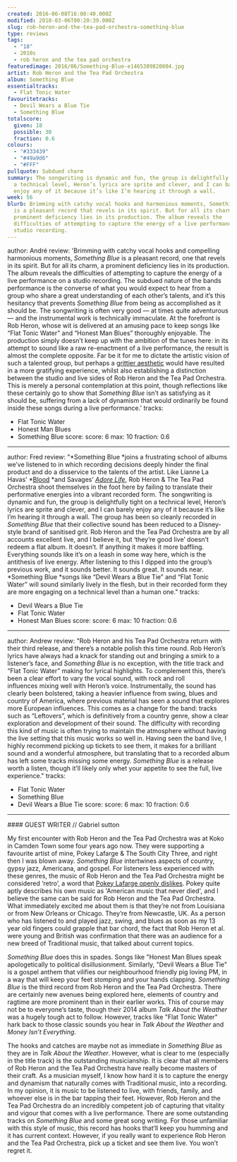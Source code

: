 ```yaml
---
created: 2016-06-08T16:08:40.000Z
modified: 2018-03-06T00:20:39.000Z
slug: rob-heron-and-the-tea-pad-orchestra-something-blue
type: reviews
tags:
  - "18"
  - 2010s
  - rob heron and the tea pad orchestra
featuredimage: 2016/06/Something-Blue-e1465389820804.jpg
artist: Rob Heron and the Tea Pad Orchestra
album: Something Blue
essentialtracks:
  - Flat Tonic Water
favouritetracks:
  - Devil Wears a Blue Tie
  - Something Blue
totalscore:
  given: 18
  possible: 30
  fraction: 0.6
colours:
  - "#333439"
  - "#49a9d6"
  - "#FFF"
pullquote: Subdued charm
summary: The songwriting is dynamic and fun, the group is delightfully tight on
  a technical level, Heron’s lyrics are sprite and clever, and I can barely
  enjoy any of it because it’s like I’m hearing it through a wall.
week: 56
blurb: Brimming with catchy vocal hooks and harmonious moments, Something Blue
  is a pleasant record that revels in its spirit. But for all its charm, a
  prominent deficiency lies in its production. The album reveals the
  difficulties of attempting to capture the energy of a live performance on a
  studio recording.
---
```

author: André
review: 'Brimming with catchy vocal hooks and
  compelling harmonious moments, _Something Blue_ is a pleasant record,
  one that revels in its spirit. But for all its charm, a prominent deficiency
  lies in its production. The album reveals the difficulties of attempting to
  capture the energy of a live performance on a studio recording. The subdued
  nature of the bands performance is the converse of what you would expect to
  hear from a group who share a great understanding of each other’s talents, and
  it’s this hesitancy that prevents _Something Blue_ from being as
  accomplished as it should be. The songwriting is often very good — at times
  quite adventurous — and the instrumental work is technically immaculate. At
  the forefront is Rob Heron, whose wit is delivered at an amusing pace to keep
  songs like “Flat Tonic Water” and “Honest Man Blues” thoroughly enjoyable. The
  production simply doesn’t keep up with the ambition of the tunes here: in its
  attempt to sound like a raw re-enactment of a live performance, the result is
  almost the complete opposite. Far be it for me to dictate the artistic vision
  of such a talented group, but perhaps a [grittier aesthetic](reviews/tom-waits-rain-dogs/)
  would have resulted in a more gratifying experience, whilst also establishing
  a distinction between the studio and live sides of Rob Heron and the Tea Pad Orchestra.
  This is merely a personal contemplation at this point, though reflections like
  these certainly go to show that _Something Blue_ isn’t as satisfying as it
  should be, suffering from a lack of dynamism that would ordinarily be found
  inside these songs during a live performance.'
tracks:
  - Flat Tonic Water
  - ­Honest Man Blues
  - ­­Something Blue
score:
  score: 6
  max: 10
  fraction: 0.6
---
author: Fred
review: "*Something Blue *joins a frustrating school of albums we’ve listened to
  in which recording decisions deeply hinder the final product and do a
  disservice to the talents of the artist. Like Lianne La
  Havas’ *[Blood](<reviews/lianne-la-havas-blood/>) *and
  Savages’ *[Adore Life](<reviews/adore-life/>)*, Rob
  Heron & The Tea Pad Orchestra shoot themselves in the foot here by failing to
  translate their performative energies into a vibrant recorded form. The
  songwriting is dynamic and fun, the group is delightfully tight on a technical
  level, Heron’s lyrics are sprite and clever, and I can barely enjoy any of it
  because it’s like I’m hearing it through a wall. The group has been so cleanly
  recorded in *Something Blue* that their collective sound has been reduced to a
  Disney-style brand of sanitised grit. Rob Heron and the Tea Pad Orchestra are
  by all accounts excellent live, and I believe it, but ‘they’re good live’
  doesn’t redeem a flat album. It doesn’t. If anything it makes it more
  baffling. Everything sounds like it’s on a leash in some way here, which is
  the antithesis of live energy. After listening to this I dipped into the
  group’s previous work, and it sounds better. It sounds great. It sounds near.
  *Something Blue *songs like “Devil Wears a Blue Tie” and “Flat Tonic Water”
  will sound similarly lively in the flesh, but in their recorded form they are
  more engaging on a technical level than a human one."
tracks:
  - Devil Wears a Blue Tie
  - ­Flat Tonic Water
  - ­Honest Man Blues
score:
  score: 6
  max: 10
  fraction: 0.6
---
author: Andrew
review: "Rob Heron and his Tea Pad Orchestra return with their third release,
  and there’s a notable polish this time round. Rob Heron’s lyrics have always
  had a knack for standing out and bringing a smirk to a listener’s face, and
  *Something Blue* is no exception, with the title track and “Flat Tonic Water”
  making for lyrical highlights. To complement this, there’s been a clear effort
  to vary the vocal sound, with rock and roll influences mixing well with
  Heron’s voice. Instrumentally, the sound has clearly been bolstered, taking
  a heavier influence from swing, blues and country of America, where previous
  material has seen a sound that explores more European influences. This comes
  as a change for the band: tracks such as “Leftovers”, which is definitively
  from a country genre, show a clear exploration and development of their sound.
  The difficulty with recording this kind of music is often trying to maintain
  the atmosphere without having the live setting that this music works so well
  in. Having seen the band live, I highly recommend picking up tickets to see
  them, it makes for a brilliant sound and a wonderful atmosphere, but
  translating that to a recorded album has left some tracks missing some energy.
  *Something Blue* is a release worth a listen, though it’ll likely only whet
  your appetite to see the full, live experience."
tracks:
  - Flat Tonic Water
  - ­Something Blue
  - ­Devil Wears a Blue Tie
score:
  score: 6
  max: 10
  fraction: 0.6
---
<div class="review-summary entry-content tracks">
#### GUEST WRITER // Gabriel sutton

My first encounter with Rob Heron and the Tea Pad Orchestra was at Koko in Camden Town some four years ago now. They were supporting a favourite artist of mine, Pokey Lafarge &amp; The South City Three, and right then I was blown away. _Something Blue_ intertwines aspects of country, gypsy jazz, Americana, and gospel. For listeners less experienced with these genres, the music of Rob Heron and the Tea Pad Orchestra might be considered ‘retro’, a word that [Pokey Lafarge openly dislikes](https://www.youtube.com/watch?v=No22bRC1-gA). Pokey quite aptly describes his own music as 'American music that never died', and I believe the same can be said for Rob Heron and the Tea Pad Orchestra. What immediately excited me about them is that they’re not from Louisiana or from New Orleans or Chicago. They’re from Newcastle, UK. As a person who has listened to and played jazz, swing, and blues as soon as my 13 year old fingers could grapple that bar chord, the fact that Rob Heron et al. were young and British was confirmation that there was an audience for a new breed of Traditional music, that talked about current topics.

_Something Blue_ does this in spades. Songs like "Honest Man Blues speak apologetically to political disillusionment. Similarly, "Devil Wears a Blue Tie" is a gospel anthem that vilifies our neighbourhood friendly pig loving PM, in a way that will keep your feet stomping and your hands clapping. _Something Blue_ is the third record from Rob Heron and the Tea Pad Orchestra. There are certainly new avenues being explored here, elements of country and ragtime are more prominent than in their earlier works. This of course may not be to everyone’s taste, though their 2014 album _Talk About the Weather_ was a hugely tough act to follow. However, tracks like "Flat Tonic Water" hark back to those classic sounds you hear in _Talk About the Weather_ and _Money Isn’t Everything_.

The hooks and catches are maybe not as immediate in _Something Blue_ as they are in _Talk About the Weather_. However, what is clear to me (especially in the title track) is the outstanding musicianship. It is clear that all members of Rob Heron and the Tea Pad Orchestra have really become masters of their craft. As a musician myself, I know how hard it is to capture the energy and dynamism that naturally comes with Traditional music, into a recording. In my opinion, it is music to be listened to live, with friends, family, and whoever else is in the bar tapping their feet. However, Rob Heron and the Tea Pad Orchestra do an incredibly competent job of capturing that vitality and vigour that comes with a live performance. There are some outstanding tracks on _Something Blue_ and some great song writing. For those unfamiliar with this style of music, this record has hooks that’ll keep you humming and it has current context. However, if you really want to experience Rob Heron and the Tea Pad Orchestra, pick up a ticket and see them live. You won’t regret it.

</div>
